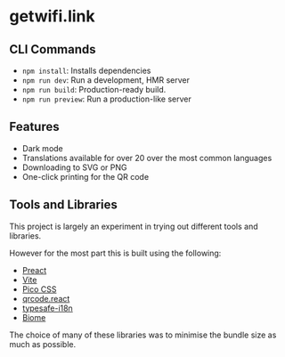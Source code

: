 # getwifi.link

## CLI Commands

* `npm install`: Installs dependencies
* `npm run dev`: Run a development, HMR server
* `npm run build`: Production-ready build.
* `npm run preview`: Run a production-like server

## Features

* Dark mode
* Translations available for over 20 over the most common languages
* Downloading to SVG or PNG
* One-click printing for the QR code

## Tools and Libraries

This project is largely an experiment in trying out different tools and libraries.

However for the most part this is built using the following:

* [Preact](https://preactjs.com/)
* [Vite](https://vite.dev/)
* [Pico CSS](https://picocss.com/)
* [qrcode.react](https://github.com/zpao/qrcode.react)
* [typesafe-i18n](https://github.com/ivanhofer/typesafe-i18n)
* [Biome](https://biomejs.dev/)

The choice of many of these libraries was to minimise the bundle size as much as possible.